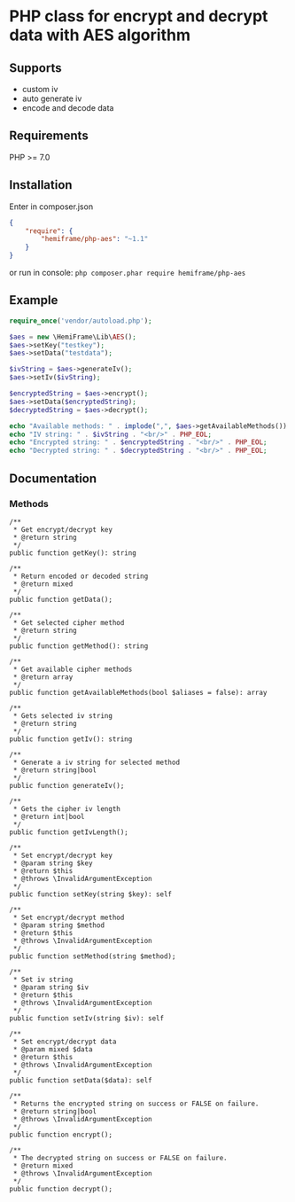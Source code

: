 # PHP class for encrypt and decrypt data with AES algorithm

## Supports
- custom iv
- auto generate iv
- encode and decode data

## Requirements
PHP >= 7.0

## Installation

Enter in composer.json
```json
{
    "require": {
        "hemiframe/php-aes": "~1.1"
    }
}
```

or run in console: `php composer.phar require hemiframe/php-aes`


## Example

```php
require_once('vendor/autoload.php');

$aes = new \HemiFrame\Lib\AES();
$aes->setKey("testkey");
$aes->setData("testdata");

$ivString = $aes->generateIv();
$aes->setIv($ivString);

$encryptedString = $aes->encrypt();
$aes->setData($encryptedString);
$decryptedString = $aes->decrypt();

echo "Available methods: " . implode(",", $aes->getAvailableMethods()) . "<br/><br/>" . PHP_EOL;
echo "IV string: " . $ivString . "<br/>" . PHP_EOL;
echo "Encrypted string: " . $encryptedString . "<br/>" . PHP_EOL;
echo "Decrypted string: " . $decryptedString . "<br/>" . PHP_EOL;
```


## Documentation

### Methods
    /**
     * Get encrypt/decrypt key
     * @return string
     */
    public function getKey(): string

    /**
     * Return encoded or decoded string
     * @return mixed
     */
    public function getData();

    /**
     * Get selected cipher method
     * @return string
     */
    public function getMethod(): string

    /**
     * Get available cipher methods
     * @return array
     */
    public function getAvailableMethods(bool $aliases = false): array

    /**
     * Gets selected iv string
     * @return string
     */
    public function getIv(): string

    /**
     * Generate a iv string for selected method
     * @return string|bool
     */
    public function generateIv();

    /**
     * Gets the cipher iv length
     * @return int|bool
     */
    public function getIvLength();

    /**
     * Set encrypt/decrypt key
     * @param string $key
     * @return $this
     * @throws \InvalidArgumentException
     */
    public function setKey(string $key): self

    /**
     * Set encrypt/decrypt method
     * @param string $method
     * @return $this
     * @throws \InvalidArgumentException
     */
    public function setMethod(string $method);

    /**
     * Set iv string
     * @param string $iv
     * @return $this
     * @throws \InvalidArgumentException
     */
    public function setIv(string $iv): self

    /**
     * Set encrypt/decrypt data
     * @param mixed $data
     * @return $this
     * @throws \InvalidArgumentException
     */
    public function setData($data): self

    /**
     * Returns the encrypted string on success or FALSE on failure.
     * @return string|bool
     * @throws \InvalidArgumentException
     */
    public function encrypt();

    /**
     * The decrypted string on success or FALSE on failure.
     * @return mixed
     * @throws \InvalidArgumentException
     */
    public function decrypt();
```
